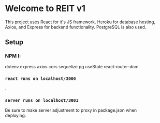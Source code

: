 # Welcome to REIT v1

This project uses React for it's JS framework. Heroku for database hosting, Axios, and Express for backend functionality. PostgreSQL is also used. 

## Setup

### NPM I:
dotenv
express
axios
cors
sequelize
pg
useState
react-router-dom


### `react runs on localhost/3000`

.

### `server runs on localhost/3001`

Be sure to make server adjustment to proxy in package.json when deploying. 